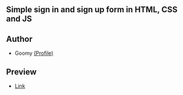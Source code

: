 ## Simple sign in and sign up form in HTML, CSS and JS
## Author
  * Goomy [(Profile)](https://github.com/goomy-wright)
## Preview
  * [Link](https://goomy-wright.github.io/sign-in-form/)
